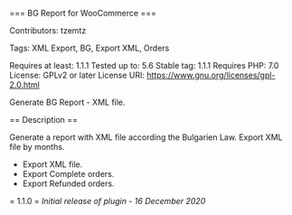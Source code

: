 === BG Report for WooCommerce ===

Contributors: tzemtz

Tags: XML Export, BG, Export XML, Orders

Requires at least: 1.1.1
Tested up to: 5.6
Stable tag: 1.1.1
Requires PHP: 7.0
License: GPLv2 or later
License URI: https://www.gnu.org/licenses/gpl-2.0.html


Generate BG Report - XML file.


== Description ==

Generate a report with XML file according the Bulgarien Law. Export XML file by months.

* Export XML file.
* Export Complete orders.
* Export Refunded orders.



= 1.1.0 =
*Initial release of plugin - 16 December 2020*


